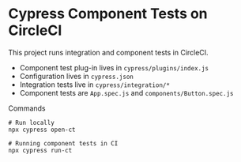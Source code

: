 # Cypress Component Tests on CircleCI

This project runs integration and component tests in CircleCI.

* Component test plug-in lives in `cypress/plugins/index.js`
* Configuration lives in `cypress.json`
* Integration tests live in `cypress/integration/*`
* Component tests are `App.spec.js` and `components/Button.spec.js`

Commands
```
# Run locally
npx cypress open-ct

# Running component tests in CI
npx cypress run-ct 
```
